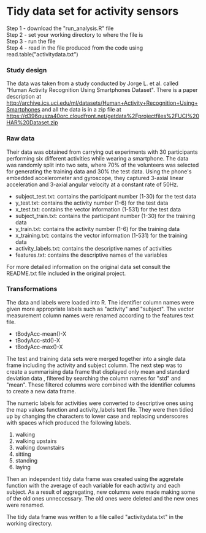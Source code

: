 Tidy data set for activity sensors
===================================

Step 1 - download the "run_analysis.R" file  
Step 2 - set your working directory to where the file is  
Step 3 - run the file   
Step 4 - read in the file produced from the code using read.table("activitydata.txt")  

### Study design
The data was taken from a study conducted by Jorge L. et al. called "Human Activity Recognition Using Smartphones Dataset". There is a paper description at http://archive.ics.uci.edu/ml/datasets/Human+Activity+Recognition+Using+Smartphones and all the data is in a zip file at https://d396qusza40orc.cloudfront.net/getdata%2Fprojectfiles%2FUCI%20HAR%20Dataset.zip

### Raw data
Their data was obtained from carrying out experiments with 30 participants performing six different activities while wearing a smartphone. The data was randomly split into two sets, where 70% of the volunteers was selected for generating the training data and 30% the test data. Using the phone's embedded accelerometer and gyroscope, they captured 3-axial linear acceleration and 3-axial angular velocity at a constant rate of 50Hz.  

- subject_test.txt: contains the participant number (1-30) for the test data  
- y_test.txt: contains the activity number (1-6) for the test data  
- x_test.txt: contains the vector information (1-531) for the test data  
- subject_train.txt: contains the participant number (1-30) for the training data  
- y_train.txt: contains the activity number (1-6) for the training data  
- x_training.txt: contains the vector information (1-531) for the training data  
- activity_labels.txt: contains the descriptive names of activities
- features.txt: contains the descriptive names of the variables

 For more detailed information on the original data set consult the README.txt file included in the original project.
 
### Transformations

The data and labels were loaded into R. The identifier column names were given more appropriate labels such as "activity" and "subject". The vector measurement column names were renamed according to the features text file. 

- tBodyAcc-mean()-X  
- tBodyAcc-std()-X
- tBodyAcc-max()-X

The test and training data sets were merged together into a single data frame including the activity and subject column. The next step was to create a summarising data frame that displayed only mean and standard deviation data , filtered by searching the column names for "std" and "mean". These filtered columns were combined with the identifier columns to create a new data frame. 

The numeric labels for activities were converted to descriptive ones using the map values function and activity_labels text file. They were then tidied up by changing the characters to lower case and replacing underscores with spaces which produced the following labels.

1. walking  
2. walking upstairs  
3. walking downstairs  
4. sitting  
5. standing  
6. laying  

Then an independent tidy data frame was created using the aggretate function with the average of each variable for each activity and each subject. As a result of aggregating, new columns were made making some of the old ones unneccessary. The old ones were deleted and the new ones were renamed.

The tidy data frame was written to a file called "activitydata.txt" in the working directory.